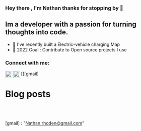 ### Hey there , I'm Nathan thanks for stopping by 👋

## Im a developer with a passion for turning thoughts into code.
- 🔋 I've recently built a Electric-vehicle charging Map 
- 🥅 2022 Goal : Contribute to Open source projects I use 

### Connect with me:

[<img align="left" alt="nathanRhoden | LinkedIn" width="22px" src="https://cdn.jsdelivr.net/npm/simple-icons@v7/icons/linkedin.svg" />][linkedin]
[<img align="left" alt="nathanRhoden | Gmail" width="22px" src="https://cdn.jsdelivr.net/npm/simple-icons@v7/icons/gmail.svg" />][gmail]

# Blog posts
<!-- BLOG-POST-LIST:START -->
<!-- BLOG-POST-LIST:END -->

<br />
<br />

[linkedin]: https://www.linkedin.com/in/nathan-rhoden-99b321a8
[gmail] : "Nathan.rhoden@gmail.com"